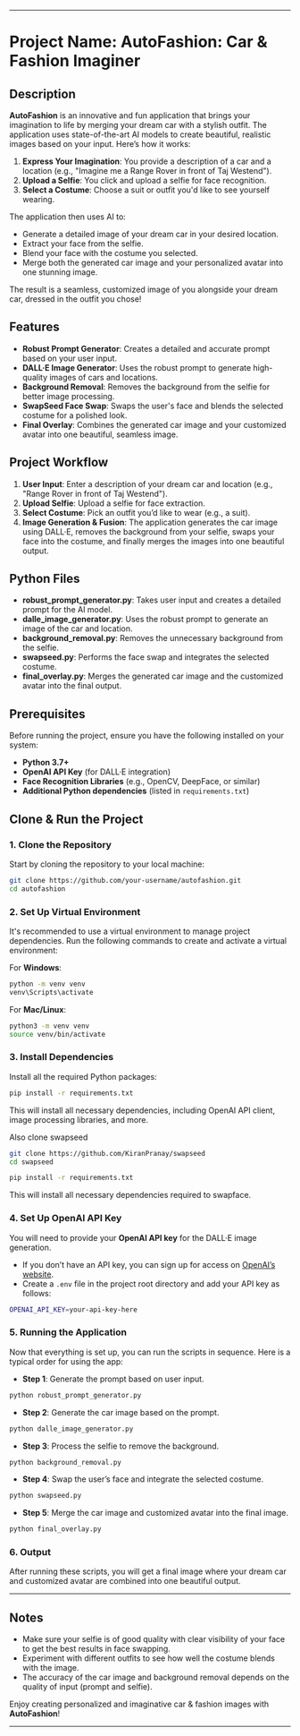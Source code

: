 
---

# Project Name: **AutoFashion: Car & Fashion Imaginer**

## Description

**AutoFashion** is an innovative and fun application that brings your imagination to life by merging your dream car with a stylish outfit. The application uses state-of-the-art AI models to create beautiful, realistic images based on your input. Here’s how it works:

1. **Express Your Imagination**: You provide a description of a car and a location (e.g., "Imagine me a Range Rover in front of Taj Westend").
2. **Upload a Selfie**: You click and upload a selfie for face recognition.
3. **Select a Costume**: Choose a suit or outfit you'd like to see yourself wearing.

The application then uses AI to:
- Generate a detailed image of your dream car in your desired location.
- Extract your face from the selfie.
- Blend your face with the costume you selected.
- Merge both the generated car image and your personalized avatar into one stunning image.

The result is a seamless, customized image of you alongside your dream car, dressed in the outfit you chose!

## Features

- **Robust Prompt Generator**: Creates a detailed and accurate prompt based on your user input.
- **DALL·E Image Generator**: Uses the robust prompt to generate high-quality images of cars and locations.
- **Background Removal**: Removes the background from the selfie for better image processing.
- **SwapSeed Face Swap**: Swaps the user's face and blends the selected costume for a polished look.
- **Final Overlay**: Combines the generated car image and your customized avatar into one beautiful, seamless image.

## Project Workflow

1. **User Input**: Enter a description of your dream car and location (e.g., "Range Rover in front of Taj Westend").
2. **Upload Selfie**: Upload a selfie for face extraction.
3. **Select Costume**: Pick an outfit you’d like to wear (e.g., a suit).
4. **Image Generation & Fusion**: The application generates the car image using DALL·E, removes the background from your selfie, swaps your face into the costume, and finally merges the images into one beautiful output.

## Python Files

- **robust_prompt_generator.py**: Takes user input and creates a detailed prompt for the AI model.
- **dalle_image_generator.py**: Uses the robust prompt to generate an image of the car and location.
- **background_removal.py**: Removes the unnecessary background from the selfie.
- **swapseed.py**: Performs the face swap and integrates the selected costume.
- **final_overlay.py**: Merges the generated car image and the customized avatar into the final output.

## Prerequisites

Before running the project, ensure you have the following installed on your system:

- **Python 3.7+**
- **OpenAI API Key** (for DALL·E integration)
- **Face Recognition Libraries** (e.g., OpenCV, DeepFace, or similar)
- **Additional Python dependencies** (listed in `requirements.txt`)

## Clone & Run the Project

### 1. Clone the Repository

Start by cloning the repository to your local machine:

```bash
git clone https://github.com/your-username/autofashion.git
cd autofashion
```

### 2. Set Up Virtual Environment

It's recommended to use a virtual environment to manage project dependencies. Run the following commands to create and activate a virtual environment:

For **Windows**:

```bash
python -m venv venv
venv\Scripts\activate
```

For **Mac/Linux**:

```bash
python3 -m venv venv
source venv/bin/activate
```

### 3. Install Dependencies

Install all the required Python packages:

```bash
pip install -r requirements.txt
```

This will install all necessary dependencies, including OpenAI API client, image processing libraries, and more.

Also clone swapseed
```bash
git clone https://github.com/KiranPranay/swapseed
cd swapseed

pip install -r requirements.txt
```
This will install all necessary dependencies required to swapface.

### 4. Set Up OpenAI API Key

You will need to provide your **OpenAI API key** for the DALL·E image generation.

- If you don’t have an API key, you can sign up for access on [OpenAI’s website](https://beta.openai.com/signup/).
- Create a `.env` file in the project root directory and add your API key as follows:

```bash
OPENAI_API_KEY=your-api-key-here
```

### 5. Running the Application

Now that everything is set up, you can run the scripts in sequence. Here is a typical order for using the app:

- **Step 1**: Generate the prompt based on user input.

```bash
python robust_prompt_generator.py
```

- **Step 2**: Generate the car image based on the prompt.

```bash
python dalle_image_generator.py
```

- **Step 3**: Process the selfie to remove the background.

```bash
python background_removal.py
```

- **Step 4**: Swap the user’s face and integrate the selected costume.

```bash
python swapseed.py
```

- **Step 5**: Merge the car image and customized avatar into the final image.

```bash
python final_overlay.py
```

### 6. Output

After running these scripts, you will get a final image where your dream car and customized avatar are combined into one beautiful output.

---

## Notes

- Make sure your selfie is of good quality with clear visibility of your face to get the best results in face swapping.
- Experiment with different outfits to see how well the costume blends with the image.
- The accuracy of the car image and background removal depends on the quality of input (prompt and selfie).

Enjoy creating personalized and imaginative car & fashion images with **AutoFashion**!

--- 
